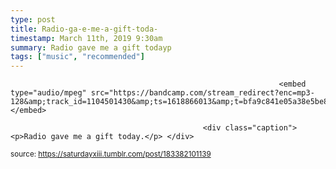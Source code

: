 ```yaml
---
type: post
title: Radio-ga-e-me-a-gift-toda-
timestamp: March 11th, 2019 9:30am
summary: Radio gave me a gift todayp 
tags: ["music", "recommended"]
---
```


                
                
                
                
                
                
                
                                                                <embed type="audio/mpeg" src="https://bandcamp.com/stream_redirect?enc=mp3-128&amp;track_id=1104501430&amp;ts=1618866013&amp;t=bfa9c841e05a38e5be81ecf8b7aa1119f4012a0c"></embed>
                    
                                               <div class="caption"><p>Radio gave me a gift today.</p> </div>
                                    
                                
<small>source: https://saturdayxiii.tumblr.com/post/183382101139</small>